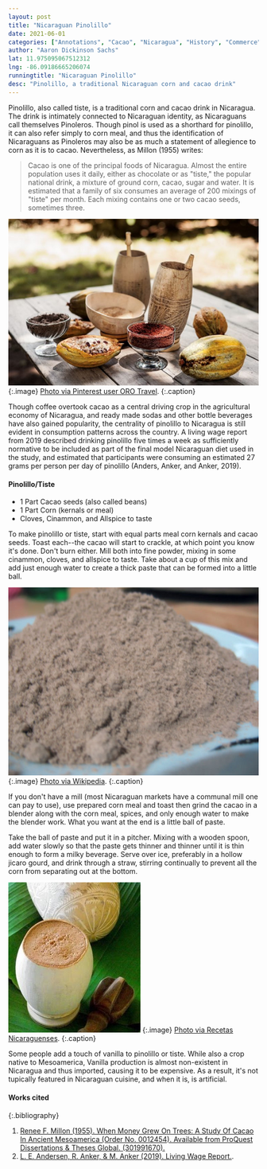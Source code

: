 ```yaml
---
layout: post
title: "Nicaraguan Pinolillo"
date: 2021-06-01
categories: ["Annotations", "Cacao", "Nicaragua", "History", "Commerce"]
author: "Aaron Dickinson Sachs"
lat: 11.975095067512312
lng: -86.09186665206074
runningtitle: "Nicaraguan Pinolillo"
desc: "Pinolillo, a traditional Nicaraguan corn and cacao drink"
---
```


Pinolillo, also called tiste, is a traditional corn and cacao drink in Nicaragua.  The drink is intimately connected to Nicaraguan identity, as Nicaraguans call themselves Pinoleros.  Though pinol is used as a shorthard for pinolillo, it can also refer simply to corn meal, and thus the identification of Nicaraguans as Pinoleros may also be as much a statement of allegience to corn as it is to cacao.  Nevertheless, as Millon (1955) writes:
> Cacao is one of the principal foods of Nicaragua.  Almost the entire population uses it daily, either as chocolate or as "tiste," the popular national drink, a mixture of ground corn, cacao, sugar and water.  It is estimated that a family of six consumes an average of 200 mixings of "tiste" per month.  Each mixing contains one or two cacao seeds, sometimes three.

![Pinolillo mix](images/pinolillo3.jpg)
   {:.image}
[Photo via Pinterest user ORO Travel](https://www.pinterest.com/orotravel/what-to-eat-in-nicaragua/).
   {:.caption}
   
Though coffee overtook cacao as a central driving crop in the agricultural economy of Nicaragua, and ready made sodas and other bottle beverages have also gained popularity, the centrality of pinolillo to Nicaragua is still evident in consumption patterns across the country. A living wage report from 2019 described drinking pinolillo five times a week as sufficiently normative  to be included as part of the final model Nicaraguan diet used in the study, and estimated that participants were consuming an estimated 27 grams per person per day of pinolillo (Anders, Anker, and Anker, 2019).

#### Pinolillo/Tiste
* 1 Part Cacao seeds (also called beans)
* 1 Part Corn (kernals or meal)
* Cloves, Cinammon, and Allspice to taste

To make pinolillo or tiste, start with equal parts meal corn kernals and cacao seeds.  Toast each--the cacao will start to crackle, at which point you know it's done.  Don't burn either.  Mill both into fine powder, mixing in some cinammon, cloves, and allspice to taste.  Take about a cup of this mix and add just enough water to create a thick paste that can be formed into a little ball.

![Pinolillo mix](images/pinolillo1.jpg)
   {:.image}
[Photo via Wikipedia](https://es.wikipedia.org/wiki/Pinolillo).
   {:.caption}

If you don't have a mill (most Nicaraguan markets have a communal mill one can pay to use), use prepared corn meal and toast then grind the cacao in a blender along with the corn meal, spices, and only enough water to make the blender work. What you want at the end is a little ball of paste.

Take the ball of paste and put it in a pitcher.  Mixing with a wooden spoon, add water slowly so that the paste gets thinner and thinner until it is thin enough to form a milky beverage.  Serve over ice, preferably in a hollow jicaro gourd, and drink through a straw, stirring continually to prevent all the corn from separating out at the bottom.

![Pinolillo mix](images/pinolillo2.jpg)
   {:.image}
[Photo via Recetas Nicaraguenses](https://www.recetasnicaraguenses.com/2014/10/el-pinolillo-nicaraguenses.html).
   {:.caption}

Some people add a touch of vanilla to pinolillo or tiste.  While also a crop native to Mesoamerica, Vanilla production is almost non-existent in Nicaragua and thus imported, causing it to be expensive. As a result, it's not tupically featured in Nicaraguan cuisine, and when it is, is artificial.
 
#### Works cited

{:.bibliography}
1. [Renee F. Millon (1955). When Money Grew On Trees: A Study Of Cacao In Ancient Mesoamerica (Order No. 0012454). Available from ProQuest Dissertations & Theses Global. (301991670).](https://stmarys-ca.idm.oclc.org/login?url=https://www-proquest-com.stmarys-ca.idm.oclc.org/dissertations-theses/when-money-grew-on-trees-study-cacao-ancient/docview/301991670/se-2?accountid=25334)
2. [L. E. Andersen, R. Anker, & M. Anker (2019). Living Wage Report.](globallivingwage.org).
